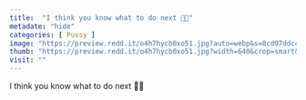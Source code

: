 ```yaml
---
title:  "I think you know what to do next 🥺🙈"
metadate: "hide"
categories: [ Pussy ]
image: "https://preview.redd.it/o4h7hycb0xo51.jpg?auto=webp&s=8cd97ddc431b8ae6e96770605769cc169be4f8df"
thumb: "https://preview.redd.it/o4h7hycb0xo51.jpg?width=640&crop=smart&auto=webp&s=7e7c2a083ed79b55f668c7a29b0be2cea2b6f4b8"
visit: ""
---
```

I think you know what to do next 🥺🙈
